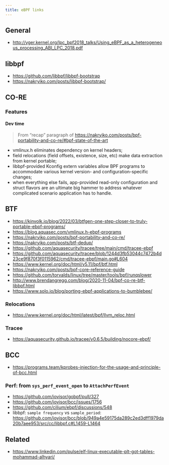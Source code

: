 ```yaml
---
title: eBPF links
---
```


## General

- http://vger.kernel.org/lpc_bpf2018_talks/Using_eBPF_as_a_heterogeneous_processing_ABI_LPC_2018.pdf

## libbpf

- https://github.com/libbpf/libbpf-bootstrap
- https://nakryiko.com/posts/libbpf-bootstrap/

## CO-RE

### Features

#### Dev time

> From “recap” paragraph of https://nakryiko.com/posts/bpf-portability-and-co-re/#bpf-state-of-the-art
- vmlinux.h eliminates dependency on kernel headers;
- field relocations (field offsets, existence, size, etc) make data extraction from kernel portable;
- libbpf-provided Kconfig extern variables allow BPF programs to accommodate various kernel version- and configuration-specific changes;
- when everything else fails, app-provided read-only configuration and struct flavors are an ultimate big hammer to address whatever complicated scenario application has to handle.

## BTF

- https://kinvolk.io/blog/2022/03/btfgen-one-step-closer-to-truly-portable-ebpf-programs/
- https://blog.aquasec.com/vmlinux.h-ebpf-programs
- https://nakryiko.com/posts/bpf-portability-and-co-re/
- https://nakryiko.com/posts/btf-dedup/
- https://github.com/aquasecurity/tracee/tree/main/cmd/tracee-ebpf
- https://github.com/aquasecurity/tracee/blob/1244d3fb53044c7472b4d23ce9f870f3f0115962/cmd/tracee-ebpf/main.go#L604
- https://www.kernel.org/doc/html/v5.11/bpf/btf.html
- https://nakryiko.com/posts/bpf-core-reference-guide
- https://github.com/torvalds/linux/tree/master/tools/bpf/runqslower
- http://www.brendangregg.com/blog/2020-11-04/bpf-co-re-btf-libbpf.html
- https://www.solo.io/blog/porting-ebpf-applications-to-bumblebee/

### Relocations

- https://www.kernel.org/doc/html/latest/bpf/llvm_reloc.html

### Tracee

- https://aquasecurity.github.io/tracee/v0.6.5/building/nocore-ebpf/

## BCC

- https://programs.team/kprobes-injection-for-the-usage-and-principle-of-bcc.html

### Perf: from `sys_perf_event_open` to `AttachPerfEvent`

- https://github.com/iovisor/gobpf/pull/327
- https://github.com/iovisor/bcc/issues/1756
- https://github.com/cilium/ebpf/discussions/548
- libbpf: `sample frequency` vs `sample_period`: https://github.com/iovisor/bcc/blob/949a4e59175da289c2ed3dff1979da20b7aee953/src/cc/libbpf.c#L1459-L1464

## Related

- https://www.linkedin.com/pulse/elf-linux-executable-plt-got-tables-mohammad-alhyari/
